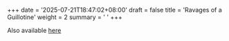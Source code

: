 +++
date = '2025-07-21T18:47:02+08:00'
draft = false
title = 'Ravages of a Guillotine'
weight = 2
summary = ' '
+++

Also available [here](https://peterellingerlegalepisodes.blogspot.com/2025/07/ravages-of-guillotine.html)